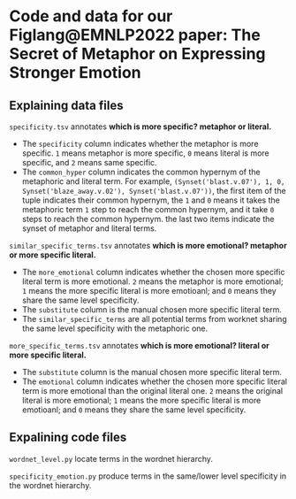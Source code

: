 
# Code and data for our Figlang@EMNLP2022 paper: The Secret of Metaphor on Expressing Stronger Emotion

## Explaining data files

`specificity.tsv` annotates **which is more specific? metaphor or literal.**

- The `specificity` column indicates whether the metaphor is more specific. `1` means metaphor is more specific, `0` means literal is more specific, and `2` means same specific.
- The `common_hyper` column indicates the common hypernym of the metaphoric and literal term. For example, `(Synset('blast.v.07'), 1, 0, Synset('blaze_away.v.02'), Synset('blast.v.07'))`, the first item of the tuple indicates their common hypernym, the `1` and `0` means it takes the metaphoric term `1` step to reach the common hypernym, and it take `0` steps to reach the common hypernym. the last two items indicate the synset of metaphor and literal terms.

`similar_specific_terms.tsv` annotates **which is more emotional? metaphor or more specific literal.**

- The `more_emotional` column indicates whether the chosen more specific literal term is more emotional. `2` means the metaphor is more emotional; `1` means the more specific literal is more emotioanl; and `0` means they share the same level specificity.
- The `substitute` column is the manual chosen more specific literal term.
- The `similar_specific_terms` are all potential terms from worknet sharing the same level specificity with the metaphoric one.

`more_specific_terms.tsv` annotates **which is more emotional? literal or more specific literal.**

- The `substitute` column is the manual chosen more specific literal term.
- The `emotional` column indicates whether the chosen more specific literal term is more emotional than the original literal one. `2` means the original literal is more emotional; `1` means the more specific literal is more emotioanl; and `0` means they share the same level specificity.

## Expalining code files

`wordnet_level.py` locate terms in the wordnet hierarchy.

`specificity_emotion.py` produce terms in the same/lower level specificity in the wordnet hierarchy.